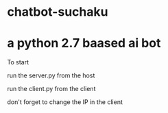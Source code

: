 # chatbot-suchaku

# a python 2.7 baased ai bot

To start

run the server.py from the host

run the client.py from the client

don't forget to change the IP in the client
